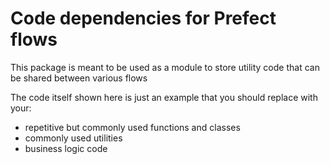 # Code dependencies for Prefect flows

This package is meant to be used as a module to store utility code that can be shared between various flows

The code itself shown here is just an example that you should replace with your:
- repetitive but commonly used functions and classes
- commonly used utilities
- business logic code
